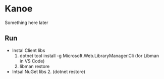# Kanoe

Something here later

## Run

- Instal Client libs
  1. dotnet tool install -g Microsoft.Web.LibraryManager.Cli (for Libman in VS Code)
  2. libman restore
- Intsal NuGet libs 2. (dotnet restore)
